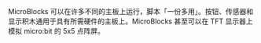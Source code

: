 MicroBlocks 可以在许多不同的主板上运行，脚本「一份多用」。按钮、传感器和显示积木通用于具有所需硬件的主板上。MicroBlocks 甚至可以在 TFT 显示器上模拟 micro:bit 的 5x5 点阵屏。
